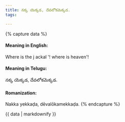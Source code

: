 ```yaml
---
title: నక్క యెక్కడ, దేవలోకమెక్కడ.
tags:

---
```


{% capture data %}
#### Meaning in English:
Where is the j ackal '! where is heaven'!

#### Meaning in Telugu:
నక్క యెక్కడ, దేవలోకమెక్కడ.

#### Romanization:
Nakka yekkaḍa, dēvalōkamekkaḍa.
{% endcapture %}

{{ data | markdownify }}

